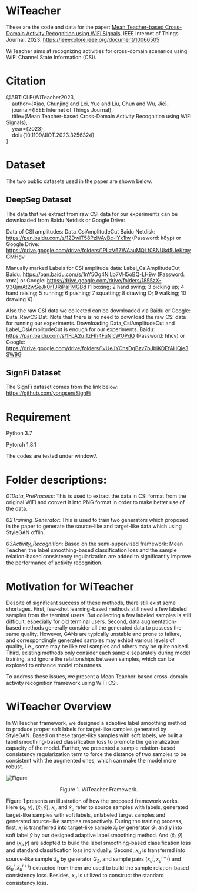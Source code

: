 # WiTeacher

These are the code and data for the paper: [Mean Teacher-based Cross-Domain Activity Recognition using WiFi Signals](https://github.com/ChunjingXiao/WiTeacher/blob/master/MeanTeacher_WiTeacher_IoTJ.pdf), IEEE Internet of Things Journal, 2023. https://ieeexplore.ieee.org/document/10066505

WiTeacher aims at recognizing activities for cross-domain scenarios using WiFi Channel State Information (CSI).

# Citation
@ARTICLE{WiTeacher2023,  
&nbsp; &nbsp; author={Xiao, Chunjing and Lei, Yue and Liu, Chun and Wu, Jie},  
&nbsp; &nbsp; journal={IEEE Internet of Things Journal},   
&nbsp; &nbsp; title={Mean Teacher-based Cross-Domain Activity Recognition using WiFi Signals},   
&nbsp; &nbsp; year={2023},  
&nbsp; &nbsp; doi={10.1109/JIOT.2023.3256324}  
}

# Dataset


The two public datasets used in the paper are shown below.


## DeepSeg Dataset


The data that we extract from raw CSI data for our experiments can be downloaded from Baidu Netdisk or Google Drive:


Data of CSI amplitudes: Data_CsiAmplitudeCut Baidu Netdisk: https://pan.baidu.com/s/12DwlT58PzlVAyBc-lYx1lw (Password: k8yp) 
or Google Drive: https://drive.google.com/drive/folders/1PLzV6ZWAauMQLf08NUkd5UeKrqyGMHgv


Manually marked Labels for CSI amplitude data: Label_CsiAmplitudeCut Baidu: https://pan.baidu.com/s/1nY5Og4NlLb7VH5oBQ-LH9w (Password: xnra) 
or Google: https://drive.google.com/drive/folders/1855zX-93QjmAt2wSeJk0rTJRiPaFMGBd (1 boxing; 2 hand swing; 3 picking up; 4 hand raising; 5 running; 6 pushing; 7 squatting; 8 drawing O; 9 walking; 10 drawing X)



Also the raw CSI data we collected can be downloaded via Baidu or Google: Data_RawCSIDat. Note that there is no need to download the raw CSI data for running our experiments. Downloading Data_CsiAmplitudeCut and Label_CsiAmplitudeCut is enough for our experiments. Baidu: https://pan.baidu.com/s/1FpA2u_fzFIh4FuNIcWOPdQ (Password: hhcv) or Google: https://drive.google.com/drive/folders/1vUeJYChsDgBzv7bJbiKDEfAHQje3SW9G




## SignFi Dataset

The SignFi dataset comes from the link below: https://github.com/yongsen/SignFi


# Requirement

Python 3.7

Pytorch 1.8.1

The codes are tested under window7.


# Folder descriptions:

*01Data_PreProcess*: This is used to extract the data in CSI format from the original WiFi and convert it into PNG format in order to make better use of the data.


*02Training_Generator*: This is used to train two generators which proposed in the paper to  generate the source-like and target-like data which using StyleGAN offlin.


*03Activity_Recognition*: Based on the semi-supervised framework: Mean Teacher, the label smoothing-based classification loss and the sample relation-based consistency
regularization are added to significantly improve the performance of activity recognition.



# Motivation for WiTeacher

Despite of significant success of these methods, there still
exist some shortages. First, few-shot learning-based methods
still need a few labeled samples from the terminal users. But collecting a few labeled samples is still difficult,
especially for old terminal users. Second, data augmentation-based methods generally consider all the generated data to possess the same quality. However, GANs are typically unstable
and prone to failure, and correspondingly generated
samples may exhibit various levels of quality, i.e., some may
be like real samples and others may be quite noised. Third,
existing methods only consider each sample separately during
model training, and ignore the relationships between samples,
which can be explored to enhance model robustness.

To address these issues, we present a Mean Teacher-based
cross-domain activity recognition framework using WiFi CSI.



# WiTeacher Overview

In WiTeacher framework, we designed a adaptive
label smoothing method to produce proper soft labels for
target-like samples generated by StyleGAN. Based on these
target-like samples with soft labels, we built a label smoothing-based classification loss to promote the generalization capacity
of the model. Further, we presented a sample relation-based
consistency regularization term to force the distance of two
samples to be consistent with the augmented ones, which can
make the model more robust.

![Figure](https://raw.githubusercontent.com/ChunjingXiao/WiTeacher/main/FigWiTeacherFramework.jpg)
<p align="center">Figure 1. WiTeacher Framework. </p>

Figure 1 presents an illustration of how the proposed framework works. 
Here ($x_l$, $y$), $\left( {{\hat x_l},\hat y} \right)$, $x_u$ and $\hat x_u$ refer to source samples with labels, generated target-like samples with soft labels, unlabeled target samples and generated source-like samples respectively. During the training process, first, $x_l$ is transferred into target-like sample ${\hat x_l}$ by generator ${G_1}$ and $y$ into soft label ${\hat y}$ by our designed adaptive label smoothing method. And $\left( {{\hat x_l},\hat y} \right)$ and $\left( {{x_l},y} \right)$ are adopted to build the label smoothing-based classification loss and standard classification loss individually. Second, $x_u$ is transferred into source-like sample ${\hat x_u}$ by generator ${G_2}$, and sample pairs $\left( {x_u^i,x_u^{i + j}} \right)$ and $\left( {\hat x_u^i,\hat x_u^{i + j}} \right)$ extracted from them are used to build the sample relation-based consistency loss. Besides, $x_u$ is utilized to construct the standard consistency loss.
